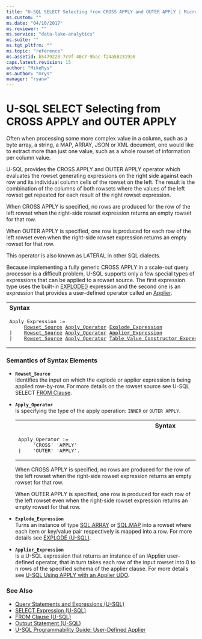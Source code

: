 ```yaml
---
title: "U-SQL SELECT Selecting from CROSS APPLY and OUTER APPLY | Microsoft Docs"
ms.custom: ""
ms.date: "04/10/2017"
ms.reviewer: ""
ms.service: "data-lake-analytics"
ms.suite: ""
ms.tgt_pltfrm: ""
ms.topic: "reference"
ms.assetid: b5479228-7c9f-40c7-9bac-f24a582319a0
caps.latest.revision: 15
author: "MikeRys"
ms.author: "mrys"
manager: "ryanw"
---
```

# U-SQL SELECT Selecting from CROSS APPLY and OUTER APPLY
Often when processing some more complex value in a column, such as a byte array, a string, a MAP, ARRAY, JSON or XML document, one would like to extract more than just one value, such as a whole rowset of information per column value.  
  
U-SQL provides the CROSS APPLY and OUTER APPLY operator which evaluates the rowset generating expressions on the right side against each row and its individual column cells of the rowset on the left. The result is the combination of the columns of both rowsets where the values of the left rowset get repeated for each result of the right rowset expression.  
  
When CROSS APPLY is specified, no rows are produced for the row of the left rowset when the right-side rowset expression returns an empty rowset for that row.  
  
When OUTER APPLY is specified, one row is produced for each row of the left rowset even when the right-side rowset expression returns an empty rowset for that row.  
  
This operator is also known as LATERAL in other SQL dialects.  
  
Because implementing a fully generic CROSS APPLY in a scale-out query processor is a difficult problem, U-SQL supports only a few special types of expressions that can be applied to a rowset source. The first expression type uses the built-in [EXPLODE()](explode-u-sql.md) expression and the second one is an expression that provides a user-defined operator called an [Applier](https://docs.microsoft.com/azure/data-lake-analytics/data-lake-analytics-u-sql-programmability-guide#user-defined-applier).  
  
<table><th align="left">Syntax</th><tr><td><pre>
Apply_Expression :=                                                                                      
     <a href="#row_src">Rowset_Source</a> <a href="#aply_op">Apply_Operator</a> <a href="#expl_exp">Explode_Expression</a>  
|    <a href="#row_src">Rowset_Source</a> <a href="#aply_op">Apply_Operator</a> <a href="#apl_exp">Applier_Expression</a>
|    <a href="#row_src">Rowset_Source</a> <a href="#aply_op">Apply_Operator</a> <a href="u-sql-select-selecting-from-the-values-table-value-constructor.md">Table_Value_Constructor_Expression</a> <a href="u-sql-select-selecting-from-the-values-table-value-constructor.md">Derived_Table_Alias</a>
</pre></td></tr></table>
   
### Semantics of Syntax Elements    
- <a name="row_src"></a>**`Rowset_Source`**  
  Identifies the input on which the explode or applier expression is being applied row-by-row. For more details on the rowset source see U-SQL SELECT [FROM Clause](from-clause-u-sql.md).  
  
- <a name="aply_op"></a>**`Apply_Operator`**   
Is specifying the type of the apply operation: `INNER` or `OUTER APPLY`.  
  
  <table><th>Syntax</th><tr><td><pre>
  Apply_Operator :=                                                                                   
       'CROSS' 'APPLY'
  |    'OUTER' 'APPLY'.
  </pre></td></tr></table>
      
    When CROSS APPLY is specified, no rows are produced for the row of the left rowset when the right-side rowset expression returns an empty rowset for that row.  
  
    When OUTER APPLY is specified, one row is produced for each row of the left rowset even when the right-side rowset expression returns an empty rowset for that row.  
 
-   <a name="expl_exp"></a>**`Explode_Expression`**  
    Turns an instance of type [SQL.ARRAY](complex-built-in-u-sql-types.md)  or [SQL.MAP](complex-built-in-u-sql-types.md) into a rowset where each item or key/value pair respectively is mapped into a row. For more details see  [EXPLODE (U-SQL)](explode-u-sql.md).
  
-   <a name="apl_exp"></a>**`Applier_Expression`**  
    Is a U-SQL expression that returns an instance of an IApplier user-defined operator, that in turn takes each row of the input rowset into 0 to n rows of the specified schema of the applier clause. For more details see [U-SQL Using APPLY with an Applier UDO](u-sql-using-apply-with-an-applier-udo.md).  
    
### See Also 
* [Query Statements and Expressions (U-SQL)](query-statements-and-expressions-u-sql.md)
* [SELECT Expression (U-SQL)](select-expression-u-sql.md) 
* [FROM Clause (U-SQL)](from-clause-u-sql.md) 
* [Output Statement (U-SQL)](output-statement-u-sql.md)  
* [U-SQL Programmability Guide: User-Defined Applier](https://docs.microsoft.com/azure/data-lake-analytics/data-lake-analytics-u-sql-programmability-guide#user-defined-applier)

